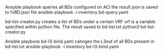   
Ansyble playbook queries all BDs configured on ACI the result json is saved to fvBD.json file
ansible-playbook -i inventory bd-query.yaml

bd-list-creator.py creates a list of BDs under a certain VRF vrf is a variable specified within python file. The result saved to bd-list.txt
python3 bd-list-creator.py

Ansible playbook bd-l3-bind.yaml cahnges the L3out of all BDs present in bd-list.txt
ansible-playbook -i inventory bd-l3-bind.yaml
